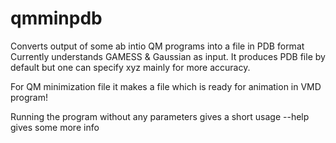 # qmminpdb

Converts output of some ab intio QM programs into a file in PDB format
Currently understands GAMESS & Gaussian as input.  It produces PDB
file by default but one can specify xyz mainly for more accuracy.

For QM minimization file it makes a file which is ready for animation
in VMD program!

Running the program without any parameters gives a short usage
--help gives some more info



